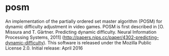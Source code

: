 # posm
An implementation of the partially ordered set master algorithm (POSM) for dynamic difficulty adjustment in video games. POSM is first described in [O. Missura and T. Gärtner. Predicting dynamic difficulty. Neural Information Processing Systems, 2011] (http://papers.nips.cc/paper/4302-predicting-dynamic-difficulty).
This software is released under the Mozilla Public License 2.0.
Initial release: April 2016
